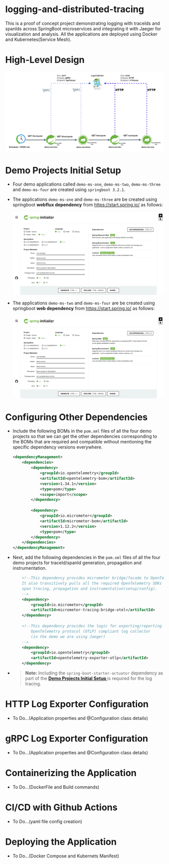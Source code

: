 # logging-and-distributed-tracing

This is a proof of concept project demonstrating logging with traceIds and spanIds across SpringBoot microservices and integrating it with Jaeger for visualization and analysis. All the applications are deployed using Docker and Kubernetes(Service Mesh).


# High-Level Design

![High Level Design](https://github.com/Microservices-Demo-Projects/logging-and-distributed-tracing/blob/notes/Notes/HighLevelDesign.drawio.png)


# Demo Projects Initial Setup

- Four demo applications called `demo-ms-one`, `demo-ms-two`, `demo-ms-three` and `demo-ms-four` are created using `springboot 3.2.1`.

- The applications `demo-ms-one` and `demo-ms-three` are be created using springboot **webflux dependency** from https://start.spring.io/ as follows:

    ![Spring Web Project Created By Spring Initializer](https://github.com/Microservices-Demo-Projects/logging-and-distributed-tracing/blob/notes/Notes/1-SpringWebflux-Demo-Project-Created-By-Spring-Initializer.png)

- The applications `demo-ms-two` and `demo-ms-four` are be created using springboot **web dependency** from https://start.spring.io/ as follows:

    ![Spring Web Project Created By Spring Initializer](https://github.com/Microservices-Demo-Projects/logging-and-distributed-tracing/blob/notes/Notes/2-SpringWeb-Demo-Project-Created-By-Spring-Initializer.png)


# Configuring Other Dependencies

- Include the following BOMs in the `pom.xml` files of all the four demo projects so that we can get the other dependencies corresponding to the BOMs that are required and compatible without mentioning the specific dependency versions everywhere.
    ```xml
    <dependencyManagement>
        <dependencies>
            <dependency>
                <groupId>io.opentelemetry</groupId>
                <artifactId>opentelemetry-bom</artifactId>
                <version>1.34.1</version>
                <type>pom</type>
                <scope>import</scope>
            </dependency>

            <dependency>
                <groupId>io.micrometer</groupId>
                <artifactId>micrometer-bom</artifactId>
                <version>1.12.2</version>
                <type>pom</type>
            </dependency>
        </dependencies>
    </dependencyManagement>
    ```

- Next, add the following dependencies in the `pom.xml` files of all the four demo projects for traceId/spanId generation, propagation and instrumentation.
    ```xml
        <!--This dependency provides micrometer bridge/facade to OpenTelemetry tracing.
		It also transitively pulls all the required OpenTelemetry SDKs required for the
		span tracing, propagation and instrumentation(setup/config).
		-->
		<dependency>
			<groupId>io.micrometer</groupId>
			<artifactId>micrometer-tracing-bridge-otel</artifactId>
		</dependency>

		<!--This dependency provides the logic for exporting/reporting to any
            OpenTelemetry protocol (OTLP) compliant log collector
            (in the demo we are using Jaeger)
        -->
		<dependency>
			<groupId>io.opentelemetry</groupId>
			<artifactId>opentelemetry-exporter-otlp</artifactId>
		</dependency>
    ```

- > **Note:** Including the `spring-boot-starter-actuator` dependency as part of the **[Demo Projects Initial Setup
](https://github.com/Microservices-Demo-Projects/logging-and-distributed-tracing/tree/main?tab=readme-ov-file#demo-projects-initial-setup)** is required for the log tracing.

# HTTP Log Exporter Configuration

- To Do...(Application properties and @Configuration class details)

# gRPC Log Exporter Configuration

- To Do...(Application properties and @Configuration class details)

# Containerizing the Application
- To Do...(DockerFile and Build commands)

# CI/CD with Github Actions
- To Do...(yaml file config creation)

# Deploying the Application
- To Do...(Docker Compose and Kubernets Manifest)